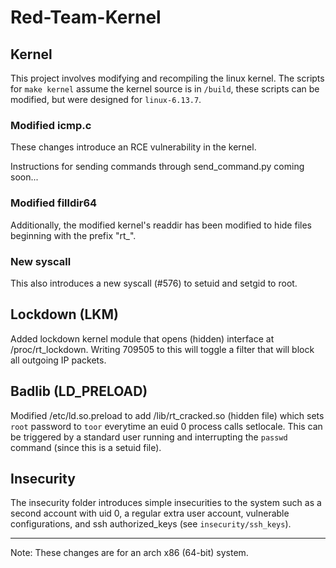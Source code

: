 # Red-Team-Kernel

## Kernel

This project involves modifying and recompiling the linux kernel. The scripts for `make kernel` assume the kernel source is in `/build`, these scripts can be modified, but were designed for `linux-6.13.7`.

### Modified icmp.c

These changes introduce an RCE vulnerability in the kernel.

Instructions for sending commands through send_command.py coming soon...

### Modified filldir64

Additionally, the modified kernel's readdir has been modified to hide files beginning with the prefix "rt_".

### New syscall

This also introduces a new syscall (#576) to setuid and setgid to root.

## Lockdown (LKM)

Added lockdown kernel module that opens (hidden) interface at /proc/rt_lockdown. 
Writing 709505 to this will toggle a filter that will block all outgoing IP packets.

## Badlib (LD_PRELOAD)

Modified /etc/ld.so.preload to add /lib/rt_cracked.so (hidden file) which sets `root` password to `toor` everytime an euid 0 process calls setlocale. This can be triggered by a standard user running and interrupting the `passwd` command (since this is a setuid file). 

## Insecurity

The insecurity folder introduces simple insecurities to the system such as a second account with uid 0, a regular extra user account, vulnerable configurations, and ssh authorized_keys (see `insecurity/ssh_keys`).

---

Note: These changes are for an arch x86 (64-bit) system. 
